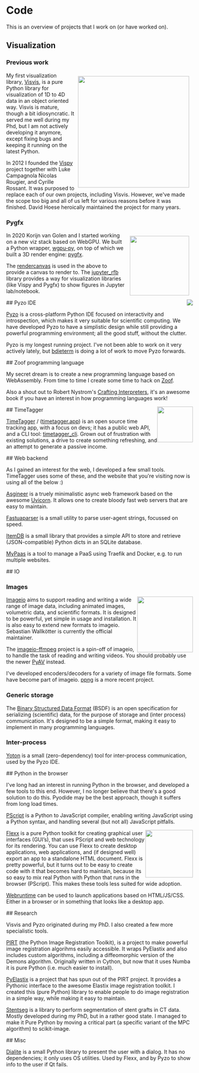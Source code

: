# Code

This is an overview of projects that I work on (or have worked on).


## Visualization

### Previous work

<img style="float: right; margin:10px;" src="https://raw.githubusercontent.com/wiki/almarklein/visvis/images/overviewScreen.png" width="300px"/>

My first visualization library, [Visvis](https://github.com/almarklein/visvis), is a pure Python library for visualization of 1D to 4D data in an object oriented way. Visvis is mature, though a bit idiosyncratic. It served me well during my Phd, but I am not actively developing it anymore, except fixing bugs and keeping it running on the latest Python.

In 2012 I founded the [Vispy](https://github.com/vispy/vispy) project together with Luke Campagnola Nicolas Rougier, and Cyrille Rossant. It was purposed to replace each of our own projects, including Visvis. However, we've made the scope too big and all of us left for various reasons before it was finished. David Hoese heroically maintained the project for many years.

### Pygfx

<img style="float: right; margin:10px;" src="https://pygfx.org/pygfx1024.png" width="160px"/>

In 2020 Korijn van Golen and I started working on a new viz stack based on WebGPU. We  built a Python wrapper, [wgpu-py](https://github.com/pygfx/wgpu-py), on top of which we built a 3D render engine: [pygfx](https://github.com/pygfx/pygfx).

The [rendercanvas](https://github.com/pygfx/rendercanvas) is used in the above to provide a canvas to render to.
The [jupyter_rfb](https://github.com/vispy/jupyter_rfb) library provides a way for
visualization libraries (like Vispy and Pygfx) to show figures in Jupyter lab/notebook.


<div style='clear: both;'></div>
## Pyzo IDE

<img style="float: right" src="images/pyzologo128.png" />

[Pyzo](https://github.com/pyzo/pyzo) is a cross-platform Python IDE focused on
interactivity and introspection, which makes it very suitable for
scientific computing. We have developed Pyzo to have a simplistic design
while still providing a powerful programming environment; all the good
stuff, without the clutter.

Pyzo is my longest running project. I've not been able to work
on it very actively lately, but [bdieterm](https://github.com/bdieterm) is
doing a lot of work to move Pyzo forwards.


<div style='clear: both;'></div>
## Zoof programming language

My secret dream is to create a new programming language based on WebAssembly.
From time to time I create some time to hack on [Zoof](https://github.com/zoof-lang/zoof-boot).

Also a shout out to Robert Nystrom's [Crafting Interpreters](https://craftinginterpreters.com/), it's an awesome book if you have an interest in how
programming languages work!


<div style='clear: both;'></div>
## TimeTagger

<img style="float: right" width=96 src="images/timetagger192_sf.png" />

[TimeTagger](https://github.com/almarklein/timetagger) / ([timetagger.app](https://timetagger.app)) is an open source time tracking app, with a focus on devs; it has a public web API, and a CLI tool: [timetagger_cli](https://github.com/almarklein/timetagger_cli). Grown out of frustration with existing solutions, a drive to create something refreshing, and an attempt to generate a passive income.


<div style='clear: both;'></div>
## Web backend

As I gained an interest for the web, I developed a few small tools.
TimeTagger uses some of these, and the website that you're
visiting now is using all of the below :)

[Asgineer](https://github.com/almarklein/asgineer) is a truely
minimalistic async web framework based on the awesome
[Uvicorn](https://github.com/encode/uvicorn/). It allows one to create bloody
fast web servers that are easy to maintain.

[Fastuaparser](https://github.com/almarklein/fastuaparser) is a small utility
to parse user-agent strings, focussed on speed.

[ItemDB](https://github.com/almarklein/itemdb) is a small library that
provides a simple API to store and retrieve (JSON-compatible) Python
dicts in an SQLite database.

[MyPaas](https://github.com/almarklein/mypaas) is a tool to manage a
PaaS using Traefik and Docker, e.g. to run multiple websites.


<div style='clear: both;'></div>
## IO

### Images

<img style="float: right" src="https://avatars2.githubusercontent.com/u/3678179?v=2&s=150" width="150px"/>

[Imageio](https://github.com/imageio/imageio) aims to support reading
and writing a wide range of image data, including animated images,
volumetric data, and scientific formats. It is designed to be powerful,
yet simple in usage and installation. It is also easy to extend new
formats to imageio. Sebastian Wallkötter is currently the official maintainer.

The [imageio-ffmpeg](https://github.com/imageio/imageio-ffmpeg) project
is a spin-off of imageio, to handle the task of reading and writing
videos. You should probably use the newer [PyAV](https://github.com/PyAV-Org/PyAV/) instead.

I've developed encoders/decoders for a variety of image file formats. Some
have become part of imageio. [ppng](https://github.com/almarklein/ppng) is a more recent project.

### Generic storage

The [Binary Structured Data Format](https://gitlab.com/almarklein/bsdf) (BSDF) is an open
specification for serializing (scientific) data, for the purpose of
storage and (inter process) communication. It's designed to be a simple
format, making it easy to implement in many programming languages.

### Inter-process

[Yoton](https://github.com/pyzo/pyzo/tree/main/pyzo/yoton) is a small (zero-dependency) tool for inter-process communication, used by the Pyzo IDE.


<div style='clear: both;'></div>
## Python in the browser

I've long had an interest in running Python in the browser, and developed
a few tools to this end. However, I no longer believe that there's a good solution to
do this. Pyodide may be the best approach, though it suffers from long load times.

[PScript](https://github.com/flexxui/pscript) is a Python to JavaScript compiler,
enabling writing JavaScript using a Python syntax, and handling several (but not
all) JavaScript pitfalls.

<img style="float: right" src="https://raw.githubusercontent.com/zoofIO/flexx/master/flexx/resources/flexx.ico" width="128px"/>

[Flexx](https://github.com/flexxui/flexx)
is a pure Python toolkit for creating graphical user interfaces
(GUI’s), that uses PScript and web technology for its rendering. You
can use Flexx to create desktop applications, web applications, and (if
designed well) export an app to a standalone HTML document.
Flexx is pretty powerful, but it turns out to be easy to create code with
it that becomes hard to maintain, because its so easy to mix real Python
with Python that runs in the browser (PScript). This makes these tools less
suited for wide adoption.

[Webruntime](https://github.com/flexxui/webruntime) can be used to launch applications based on HTML/JS/CSS. Either in a browser or in something that looks like a desktop app.


<div style='clear: both;'></div>
## Research

Visvis and Pyzo originated during my PhD. I also created a few more specialistic tools.

[PIRT](https://github.com/almarklein/pirt) (the Python Image Registration Toolkit), is a project to make powerful image registration algorihms easily accessible. It wraps PyElastix and also includes custom algorithms, including a diffeomorphic version of the Demons algorithm. Originally written in Cython, but now that it uses Numba it is pure Python (i.e. much easier to install).

[PyElastix](https://github.com/almarklein/pyelastix) is a project that has spun out of the PIRT project. It provides a Pythonic interface to the awesome Elastix image registration toolkit. I created this (pure Python) library to enable people to do image registration in a simple way, while making it easy to maintain.

[Stentseg](https://github.com/almarklein/stentseg) is a library to perform segmentation of stent grafts in CT data. Mostly developed during my PhD, but in a rather good state. I managed to make it Pure Python by moving a critical part (a specific variant of the MPC algorithm) to scikit-image.


<div style='clear: both;'></div>
## Misc

[Dialite](https://github.com/flexxui/dialite) is a small Python library
to present the user with a dialog. It has no dependencies; it only uses OS utilities.
Used by Flexx, and by Pyzo to show info to the user if Qt fails.
